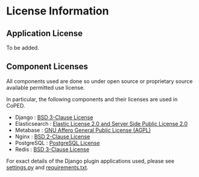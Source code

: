 # License Information

## Application License

To be added.

## Component Licenses

All components used are done so under open source or proprietary source available permitted use license.

In particular, the following components and their licenses are used in CoPED.

- Django : [BSD 3-Clause License](https://tldrlegal.com/license/bsd-3-clause-license-(revised))
- Elasticsearch : [Elastic License 2.0 and Server Side Public License 2.0](https://github.com/elastic/elasticsearch/tree/master/licenses)
- Metabase : [GNU Affero General Public License (AGPL)](https://www.metabase.com/license/agpl/)
- Nginx : [BSD 2-Clause License](https://tldrlegal.com/license/bsd-2-clause-license-(freebsd))
- PostgreSQL : [PostgreSQL License](https://tldrlegal.com/license/postgresql-license-(postgresql))
- Redis : [BSD 3-Clause License](https://tldrlegal.com/license/bsd-3-clause-license-(revised))

For exact details of the Django plugin applications used, please see [settings.py](./services/web/core/settings.py) and [requirements.txt](./services/web/requirements.txt).
